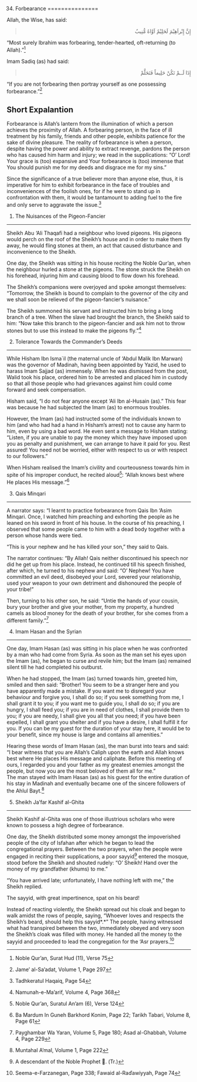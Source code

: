 34. Forbearance
===============

Allah, the Wise, has said:

<blockquote dir="rtl">
  <p>
إِنَّ إِبْراَهِيْمَ لَحَلِيْمٌ اَوَّاهٌ مُّنِيبٌ
  </p>
</blockquote>

“Most surely Ibrahim was forbearing, tender-hearted, oft-returning (to
Allah).”[^1]

Imam Sadiq (as) had said:

<blockquote dir="rtl">
  <p>
إِذَا لَــمْ تَکُنْ حَلِيماً فَتَحَلَّمْ
  </p>
</blockquote>

“If you are not forbearing then portray yourself as one possessing
forbearance.”[^2]

Short Expalantion
-----------------

Forbearance is Allah’s lantern from the illumination of which a person
achieves the proximity of Allah. A forbearing person, in the face of ill
treatment by his family, friends and other people, exhibits patience for
the sake of divine pleasure. The reality of forbearance is when a
person, despite having the power and ability to extract revenge, pardons
the person who has caused him harm and injury; we read in the
supplications: “O’ Lord! Your grace is (too) expansive and Your
forbearance is (too) immense that You should punish me for my deeds and
disgrace me for my sins.”

Since the significance of a true believer more than anyone else, thus,
it is imperative for him to exhibit forbearance in the face of troubles
and inconveniences of the foolish ones, for if he were to stand up in
confrontation with them, it would be tantamount to adding fuel to the
fire and only serve to aggravate the issue.[^3]

1) The Nuisances of the Pigeon-Fancier
--------------------------------------

Sheikh Abu ‘Ali Thaqafi had a neighbour who loved pigeons. His pigeons
would perch on the roof of the Sheikh’s house and in order to make them
fly away, he would fling stones at them, an act that caused disturbance
and inconvenience to the Sheikh.

One day, the Sheikh was sitting in his house reciting the Noble Qur’an,
when the neighbour hurled a stone at the pigeons. The stone struck the
Sheikh on his forehead, injuring him and causing blood to flow down his
forehead.

The Sheikh’s companions were overjoyed and spoke amongst themselves:
“Tomorrow, the Sheikh is bound to complain to the governor of the city
and we shall soon be relieved of the pigeon-fancier’s nuisance.”

The Sheikh summoned his servant and instructed him to bring a long
branch of a tree. When the slave had brought the branch, the Sheikh said
to him: “Now take this branch to the pigeon-fancier and ask him not to
throw stones but to use this instead to make the pigeons fly.”[^4]

2) Tolerance Towards the Commander’s Deeds
------------------------------------------

While Hisham Ibn Isma\`il (the maternal uncle of ‘Abdul Malik Ibn
Marwan) was the governor of Madinah, having been appointed by Yazid, he
used to harass Imam Sajjad (as) immensely. When he was dismissed from
the post, Walid took his place, ordered him to be arrested and placed
him in custody so that all those people who had grievances against him
could come forward and seek compensation.

Hisham said, “I do not fear anyone except ‘Ali Ibn al-Husain (as).” This
fear was because he had subjected the Imam (as) to enormous troubles.

However, the Imam (as) had instructed some of the individuals known to
him (and who had had a hand in Hisham’s arrest) not to cause any harm to
him, even by using a bad word. He even sent a message to Hisham stating:
“Listen, if you are unable to pay the money which they have imposed upon
you as penalty and punishment, we can arrange to have it paid for you.
Rest assured! You need not be worried, either with respect to us or with
respect to our followers.”

When Hisham realised the Imam’s civility and courteousness towards him
in spite of his improper conduct, he recited aloud[^5]: “Allah knows
best where He places His message.”[^6]

3) Qais Minqari
---------------

A narrator says: “I learnt to practice forbearance from Qais Ibn ‘Asim
Minqari. Once, I watched him preaching and exhorting the people as he
leaned on his sword in front of his house. In the course of his
preaching, I observed that some people came to him with a dead body
together with a person whose hands were tied.

“This is your nephew and he has killed your son,” they said to Qais.

The narrator continues: “By Allah! Qais neither discontinued his speech
nor did he get up from his place. Instead, he continued till his speech
finished, after which, he turned to his nephew and said: “O’ Nephew! You
have committed an evil deed, disobeyed your Lord, severed your
relationship, used your weapon to your own detriment and dishonoured the
people of your tribe!”

Then, turning to his other son, he said: “Untie the hands of your
cousin, bury your brother and give your mother, from my property, a
hundred camels as blood money for the death of your brother, for she
comes from a different family.”[^7]

4) Imam Hasan and the Syrian
----------------------------

One day, Imam Hasan (as) was sitting in his place when he was confronted
by a man who had come from Syria. As soon as the man set his eyes upon
the Imam (as), he began to curse and revile him; but the Imam (as)
remained silent till he had completed his outburst.

When he had stopped, the Imam (as) turned towards him, greeted him,
smiled and then said: “Brother! You seem to be a stranger here and you
have apparently made a mistake. If you want me to disregard your
behaviour and forgive you, I shall do so; if you seek something from me,
I shall grant it to you; if you want me to guide you, I shall do so; if
you are hungry, I shall feed you; if you are in need of clothes, I shall
provide them to you; if you are needy, I shall give you all that you
need; if you have been expelled, I shall grant you shelter and if you
have a desire, I shall fulfill it for you. If you can be my guest for
the duration of your stay here, it would be to your benefit, since my
house is large and contains all amenities.”

Hearing these words of Imam Hasan (as), the man burst into tears and
said: “I bear witness that you are Allah’s Caliph upon the earth and
Allah knows best where He places His message and caliphate. Before this
meeting of ours, I regarded you and your father as my greatest enemies
amongst the people, but now you are the most beloved of them all for
me.”  
 The man stayed with Imam Hasan (as) as his guest for the entire
duration of his stay in Madinah and eventually became one of the sincere
followers of the Ahlul Bayt.[^8]

5) Sheikh Ja’far Kashif al-Ghita
--------------------------------

Sheikh Kashif al-Ghita was one of those illustrious scholars who were
known to possess a high degree of forbearance.

One day, the Sheikh distributed some money amongst the impoverished
people of the city of Isfahan after which he began to lead the
congregational prayers. Between the two prayers, when the people were
engaged in reciting their supplications, a poor sayyid[^9] entered the
mosque, stood before the Sheikh and shouted rudely: “O’ Sheikh! Hand
over the money of my grandfather (khums) to me.”

“You have arrived late; unfortunately, I have nothing left with me,” the
Sheikh replied.

The sayyid, with great impertinence, spat on his beard!

Instead of reacting violently, the Sheikh spread out his cloak and began
to walk amidst the rows of people, saying, “Whoever loves and respects
the Sheikh’s beard, should help this sayyid*.*” The people, having
witnessed what had transpired between the two, immediately obeyed and
very soon the Sheikh’s cloak was filled with money. He handed all the
money to the sayyid and proceeded to lead the congregation for the ‘Asr
prayers.[^10]

[^1]: Noble Qur’an, Surat Hud (11), Verse 75

[^2]: Jame’ al-Sa’adat, Volume 1, Page 297

[^3]: Tadhkeratul Haqaiq, Page 54

[^4]: Namunah-e-Ma’arif, Volume 4, Page 368

[^5]: Noble Qur’an, Suratul An’am (6), Verse 124

[^6]: Ba Mardum In Guneh Barkhord Konim, Page 22; Tarikh Tabari, Volume
8, Page 61

[^7]: Payghambar Wa Yaran, Volume 5, Page 180; Asad al-Ghabbah, Volume
4, Page 229

[^8]: Muntahal A’mal, Volume 1, Page 222

[^9]: A descendant of the Noble Prophet . (Tr.)

[^10]: Seema-e-Farzanegan, Page 338; Fawaid al-Raďawiyyah, Page 74


